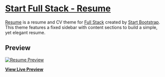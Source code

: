# [Start Full Stack - Resume](https://drive.google.com/file/d/1v-QI2aKpV6zlG9n15v_UxMX3FIXH100_/view?usp=drive_link)

[Resume](https://drive.google.com/file/d/1v-QI2aKpV6zlG9n15v_UxMX3FIXH100_/view?usp=drive_link) is a resume and CV theme for [Full Stack](http://getbootstrap.com/) created by [Start Bootstrap](http://startbootstrap.com/). This theme features a fixed sidebar with content sections to build a simple, yet elegant resume.

## Preview

[![Resume Preview](https://drive.google.com/file/d/1v-QI2aKpV6zlG9n15v_UxMX3FIXH100_/view?usp=drive_link)](https://drive.google.com/file/d/1v-QI2aKpV6zlG9n15v_UxMX3FIXH100_/view?usp=drive_link)

**[View Live Preview](https://drive.google.com/file/d/1v-QI2aKpV6zlG9n15v_UxMX3FIXH100_/view?usp=drive_link)**

